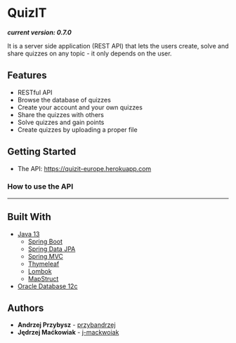 # QuizIT

***current version: 0.7.0***

It is a server side application (REST API) that lets the users create, solve and share quizzes on any topic - it only depends on the user.

## Features
* RESTful API
* Browse the database of quizzes
* Create your account and your own quizzes
* Share the quizzes with others
* Solve quizzes and gain points
* Create quizzes by uploading a proper file

## Getting Started
 * The API: https://quizit-europe.herokuapp.com

### How to use the API

---

## Built With
* [Java 13]()
  * [Spring Boot]()
  * [Spring Data JPA]()
  * [Spring MVC]()
  * [Thymeleaf]()
  * [Lombok]()
  * [MapStruct]()
* [Oracle Database 12c]()

## Authors

* **Andrzej Przybysz** - [przybandrzej](https://github.com/BirieflyClear)
* **Jędrzej Maćkowiak** - [j-mackwoiak](https://github.com/j-mackowiak)
